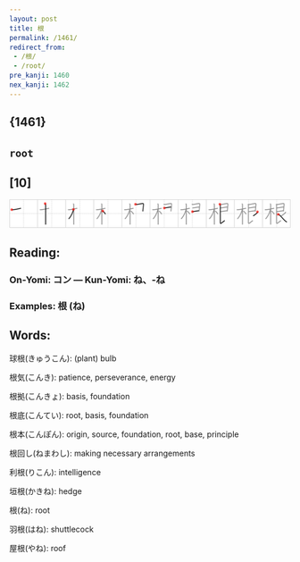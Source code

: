```yaml
---
layout: post
title: 根
permalink: /1461/
redirect_from:
 - /根/
 - /root/
pre_kanji: 1460
nex_kanji: 1462
---
```


## {1461}

## `root`

## [10]

<div class="stroke"><img src="../images/E6A0B9.png" /></div>

## Reading:

### On-Yomi: コン &mdash; Kun-Yomi: ね、-ね

### Examples: 根 (ね)

## Words:

球根(きゅうこん): (plant) bulb

根気(こんき): patience, perseverance, energy

根拠(こんきょ): basis, foundation

根底(こんてい): root, basis, foundation

根本(こんぽん): origin, source, foundation, root, base, principle

根回し(ねまわし): making necessary arrangements

利根(りこん): intelligence

垣根(かきね): hedge

根(ね): root

羽根(はね): shuttlecock

屋根(やね): roof
